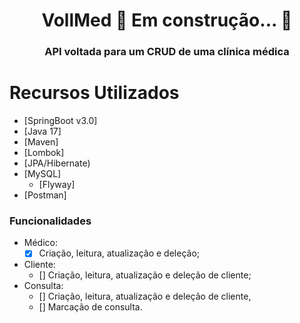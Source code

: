 <h1 align="center">VollMed 🚧  Em construção...  🚧 </h1>
<h3 align="center">API voltada para um CRUD de uma clínica médica</h3>
<h4 align="center"> 
	
</h4>


Recursos Utilizados
=================
<!--ts-->
   * [SpringBoot v3.0]
   * [Java 17]
   * [Maven]
   * [Lombok]
   * [JPA/Hibernate)
   * [MySQL]
      * [Flyway]
   * [Postman]
<!--te-->

### Funcionalidades
- Médico:<br>
    - [x] Criação, leitura, atualização e deleção;
- Cliente:<br>
    - []  Criação, leitura, atualização e deleção de cliente;
- Consulta:<br>
    - []  Criação, leitura, atualização e deleção de cliente,<br>
    - []  Marcação de consulta.
